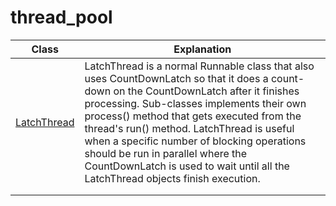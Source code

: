 # thread_pool

| Class | Explanation |
| ----- | ----------- |
| [LatchThread](https://github.com/vangav/vos_backend/blob/master/src/com/vangav/backend/thread_pool/LatchThread.java) | LatchThread is a normal Runnable class that also uses CountDownLatch so that it does a count-down on the CountDownLatch after it finishes processing. Sub-classes implements their own process() method that gets executed from the thread's run() method. LatchThread is useful when a specific number of blocking operations should be run in parallel where the CountDownLatch is used to wait until all the LatchThread objects finish execution. |
| []() |  |
| []() |  |
